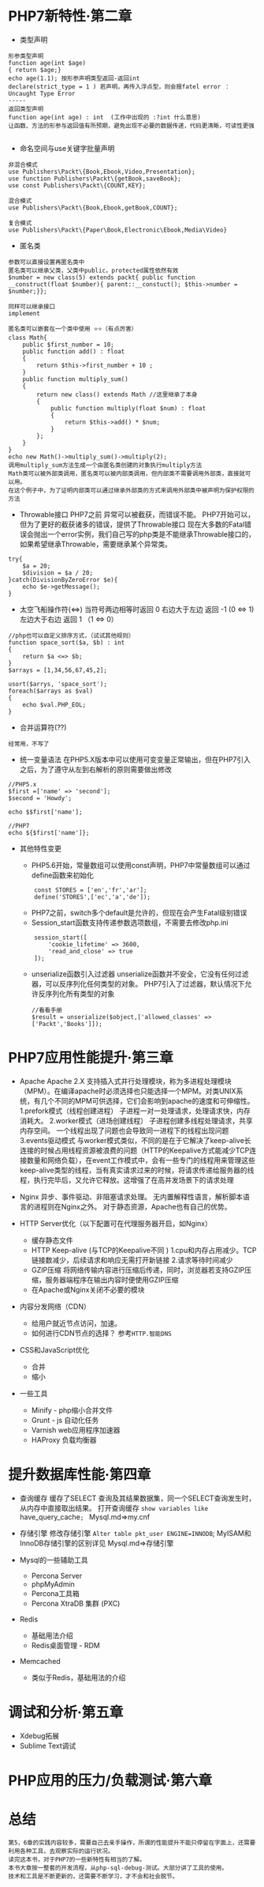  
# PHP7新特性·第二章

* 类型声明
````
形参类型声明
function age(int $age)
{ return $age;}
echo age(1.1); 按形参声明类型返回-返回int
declare(strict_type = 1 ) 若声明，再传入浮点型，则会报fatel error ：Uncaught Type Error
-----
返回类型声明
function age(int age) : int  (工作中出现的 :?int 什么意思)
让函数、方法的形参与返回值有所预期，避免出现不必要的数据传递，代码更清晰，可读性更强


````
* 命名空间与use关键字批量声明
````
非混合模式
use Publishers\Packt\{Book,Ebook,Video,Presentation};
use function Publishers\Packt\{getBook,saveBook};
use const Publishers\Packt\{COUNT,KEY};

混合模式
use Publishers\Packt\{Book,Ebook,getBook,COUNT};

复合模式
use Publishers\Packt\{Paper\Book,Electronic\Ebook,Media\Video}

````
* 匿名类
````
参数可以直接设置再匿名类中
匿名类可以继承父类，父类中public，protected属性依然有效
$number = new class(5) extends packt{ public function __construct(float $number){ parent::__constuct(); $this->number = $number;}};

同样可以继承接口
implement 

匿名类可以嵌套在一个类中使用 ⭐⭐（有点厉害）
class Math{
	public $first_number = 10;
	public function add() : float
	{
		return $this->first_number + 10 ;
	}
	public function multiply_sum()
	{
		return new class() extends Math //这里继承了本身
		{
			public function multiply(float $num) : float
			{
				return $this->add() * $num;	
			}
		};
	}
}
echo new Math()->multiply_sum()->multiply(2);
调用multiply_sum方法生成一个由匿名类创建的对象执行multiply方法
Math类可以被外部类调用，匿名类可以被内部类调用，但内部类不需要调用外部类，直接就可以用。
在这个例子中，为了证明内部类可以通过继承外部类的方式来调用外部类中被声明为保护权限的方法
````
* Throwable接口
	PHP7之前 异常可以被截获，而错误不能。
	PHP7开始可以，但为了更好的截获诸多的错误，提供了Throwable接口
	现在大多数的Fatal错误会抛出一个error实例，我们自己写的php类是不能继承Throwable接口的，如果希望继承Throwable，需要继承某个异常类。
````
try{
	$a = 20;
	$division = $a / 20;
}catch(DivisionByZeroError $e){
	echo $e->getMessage();
}
````

* 太空飞船操作符(<=>)
	当符号两边相等时返回 0
	右边大于左边 返回 -1 (0 <=> 1)
	左边大于右边 返回 1 （1 <=> 0）

````
//php也可以自定义排序方式，（试试其他规则）
function space_sort($a, $b) : int
{
	return $a <=> $b;
}
$arrays = [1,34,56,67,45,2];

usort($arrys, 'space_sort');
foreach($arrays as $val)
{
	echo $val.PHP_EOL;
}
````

*  合并运算符(??)

````
经常用，不写了
```` 

* 统一变量语法
	在PHP5.X版本中可以使用可变变量正常输出，但在PHP7引入之后，为了遵守从左到右解析的原则需要做出修改

````
//PHP5.x
$first =['name' => 'second'];
$second = 'Howdy';

echo $$first['name'];

//PHP7
echo ${$first['name']}; 
````

* 其他特性变更
	* PHP5.6开始，常量数组可以使用const声明，PHP7中常量数组可以通过define函数来初始化
	````
		const STORES = ['en','fr','ar'];
		define('STORES',['ec','a','de']);
	````
	* PHP7之前，switch多个default是允许的，但现在会产生Fatal级别错误
	* Session_start函数支持传递参数选项数组，不需要去修改php.ini

	````
		session_start([
			'cookie_lifetime' => 3600,
			'read_and_close' => true
		]);
	````
	* unserialize函数引入过滤器
		unserialize函数并不安全，它没有任何过滤器，可以反序列化任何类型的对象。
		PHP7引入了过滤器，默认情况下允许反序列化所有类型的对象
		````
		//看看手册
		$result = unserialize($object,['allowed_classes' => ['Packt','Books']]);
		````


# PHP7应用性能提升·第三章

* Apache
	Apache 2.X  支持插入式并行处理模块，称为多进程处理模块（MPM）。在编译apache时必须选择也只能选择一个MPM。对类UNIX系统，有几个不同的MPM可供选择，它们会影响到apache的速度和可伸缩性。
	1.prefork模式（线程创建进程）
		子进程一对一处理请求，处理请求快，内存消耗大。
	2.worker模式（进场创建线程）
		子进程创建多线程处理请求，共享内存空间。
		一个线程出现了问题也会导致同一进程下的线程出现问题
	3.events驱动模式
		与worker模式类似，不同的是在于它解决了keep-alive长连接的时候占用线程资源被浪费的问题（HTTP的Keepalive方式能减少TCP连接数量和网络负载），在event工作模式中，会有一些专门的线程用来管理这些keep-alive类型的线程，当有真实请求过来的时候，将请求传递给服务器的线程，执行完毕后，又允许它释放。这增强了在高并发场景下的请求处理

* Nginx
	异步、事件驱动、非阻塞请求处理。
	无内置解释性语言，解析脚本语言的进程则在Nginx之外。
	对于静态资源，Apache也有自己的优势。

* HTTP Server优化（以下配置可在代理服务器开启，如Nginx）
	* 缓存静态文件 
	* HTTP Keep-alive (与TCP的Keepalive不同 )
		1.cpu和内存占用减少。TCP链接数减少，后续请求和响应无需打开新链接
		2.请求等待时间减少
	* GZIP压缩
		将网络传输内容进行压缩后传递，同时，浏览器若支持GZIP压缩，服务器端程序在输出内容时便使用GZIP压缩
	* 在Apache或Nginx关闭不必要的模块

* 内容分发网络（CDN）
	* 给用户就近节点访问，加速。
	* 如何进行CDN节点的选择？ 参考`HTTP.智能DNS` 
	 
* CSS和JavaScript优化
	* 合并
	* 缩小

* 一些工具
	* Minify - php缩小合并文件
	* Grunt - js 自动化任务
	* Varnish web应用程序加速器
	* HAProxy 负载均衡器

# 提升数据库性能·第四章

* 查询缓存
	缓存了SELECT 查询及其结果数据集，同一个SELECT查询发生时，从内存中直接取出结果。
	打开查询缓存 `show variables like `have_query_cache`; `
	Mysql.md=>my.cnf

* 存储引擎
	修改存储引擎 `Alter table pkt_user ENGINE=INNODB`;
	MyISAM和InnoDB存储引擎的区别详见 Mysql.md=>存储引擎
	

		
* Mysql的一些辅助工具
	* Percona Server
	* phpMyAdmin
	* Percona工具箱
	* Percona XtraDB 集群 (PXC)

* Redis
	* 基础用法介绍
	* Redis桌面管理 - RDM


* Memcached 
	* 类似于Redis，基础用法的介绍


# 调试和分析·第五章

* Xdebug拓展
* Sublime Text调试

# PHP应用的压力/负载测试·第六章





# 总结

	第5，6章的实践内容较多，需要自己去亲手操作，所谓的性能提升不能只停留在字面上，还需要利用各种工具，去观察实际的运行状况。
	读完这本书，对于PHP7的一些新特性有相当的了解。
	本书大章按一整套的开发流程，从php-sql-debug-测试。大部分讲了工具的使用。
	技术和工具是不断更新的，还需要不断学习，才不会和社会脱节。